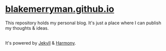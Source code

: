 # [blakemerryman.github.io](http://blakemerryman.github.io)

This repository holds my personal blog. It's just a place where I can publish my thoughts & ideas.<br/><br/>

It's powered by [Jekyll](http://jekyllrb.com) & [Harmony](https://github.com/gayanvirajith/harmony).